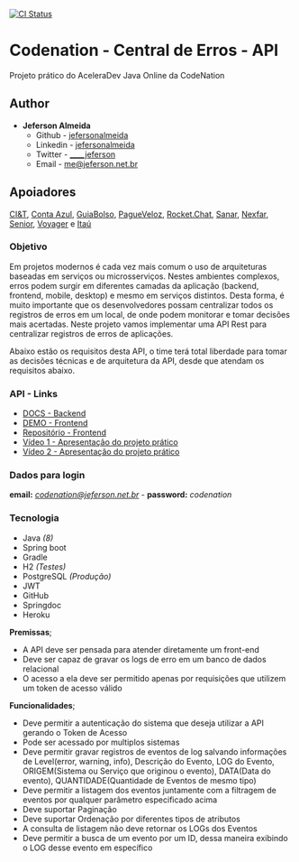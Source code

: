 [![CI Status](https://github.com/jefersonalmeida/api-codenation-error-center/workflows/CI/badge.svg)](https://github.com/jefersonalmeida/api-codenation-error-center)

# Codenation - Central de Erros - API
Projeto prático do AceleraDev Java Online da CodeNation

## Author

- **Jeferson Almeida**
    - Github - [jefersonalmeida](https://github.com/jefersonalmeida)
    - Linkedin - [jefersonalmeida](https://www.linkedin.com/in/jefersonalmeida/)
    - Twitter - [____jeferson](https://twitter.com/____jeferson)
    - Email - [me@jeferson.net.br](mailto://me@jeferson.net.br)

## Apoiadores

[CI&T](https://br.ciandt.com/), [Conta Azul](https://contaazul.com.br), [GuiaBolso](https://guiabolso.com.br), [PagueVeloz](https://www.pagueveloz.com.br/), [Rocket.Chat](https://rocket.chat), [Sanar](https://www.sanarmed.com/), [Nexfar](https://nexfar.com.br/#/), [Senior](https://www.senior.com.br/), [Voyager](https://www.voyagerportal.com/company/) e [Itaú](https://itau.com.br)

### Objetivo
Em projetos modernos é cada vez mais comum o uso de arquiteturas baseadas em serviços ou microsserviços. Nestes ambientes complexos, erros podem surgir em diferentes camadas da aplicação (backend, frontend, mobile, desktop) e mesmo em serviços distintos. Desta forma, é muito importante que os desenvolvedores possam centralizar todos os registros de erros em um local, de onde podem monitorar e tomar decisões mais acertadas. Neste projeto vamos implementar uma API Rest para centralizar registros de erros de aplicações.

Abaixo estão os requisitos desta API, o time terá total liberdade para tomar as decisões técnicas e de arquitetura da API, desde que atendam os requisitos abaixo.

### API - Links

- [DOCS - Backend](https://codenation-error-center.herokuapp.com/swagger-ui.html)
- [DEMO - Frontend](https://codenation-java.jeferson.net.br)
- [Repositório - Frontend](https://github.com/jefersonalmeida/ng-codenation-error-center)
- [Vídeo 1 - Apresentação do projeto prático](https://www.youtube.com/watch?v=Ir1i61zt1eY)
- [Vídeo 2 - Apresentação do projeto prático](https://www.youtube.com/watch?v=N8adRfDmHuM)

### Dados para login
**email:** *codenation@jeferson.net.br* - **password:** *codenation*

### Tecnologia
- Java *(8)*
- Spring boot
- Gradle
- H2 *(Testes)*
- PostgreSQL *(Produção)*
- JWT
- GitHub
- Springdoc
- Heroku

**Premissas**;

* A API deve ser pensada para atender diretamente um front-end
* Deve ser capaz de gravar os logs de erro em um banco de dados relacional
* O acesso a ela deve ser permitido apenas por requisições que utilizem um token de acesso válido &nbsp;

**Funcionalidades**;
* Deve permitir a autenticação do sistema que deseja utilizar a API gerando o Token de Acesso
* Pode ser acessado por multiplos sistemas
* Deve permitir gravar registros de eventos de log salvando informações de Level(error, warning, info), Descrição do Evento, LOG do Evento, ORIGEM(Sistema ou Serviço que originou o evento), DATA(Data do evento), QUANTIDADE(Quantidade de Eventos de mesmo tipo)
* Deve permitir a listagem dos eventos juntamente com a filtragem de eventos por qualquer parâmetro especificado acima
* Deve suportar Paginação
* Deve suportar Ordenação por diferentes tipos de atributos
* A consulta de listagem não deve retornar os LOGs dos Eventos
* Deve permitir a busca de um evento por um ID, dessa maneira exibindo o LOG desse evento em específico
